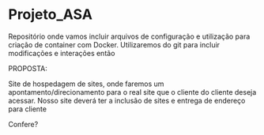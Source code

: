 # Projeto_ASA

Repositório onde vamos incluir arquivos de configuração e utilização para
criação de container com Docker. Utilizaremos do git para incluir modificações e interações então

PROPOSTA:

Site de hospedagem de sites, onde faremos um apontamento/direcionamento para o real site que o cliente do cliente deseja acessar.
Nosso site deverá ter a inclusão de sites e entrega de endereço para cliente

Confere?
